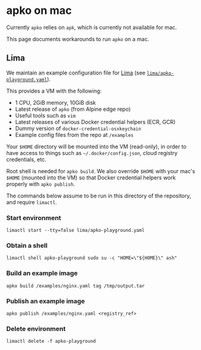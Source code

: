# apko on mac

Currently `apko` relies on `apk`, which is currently
not available for mac.

This page documents workarounds to run
`apko` on a mac.

## Lima

We maintain an example configuration file for
[Lima](https://github.com/lima-vm/lima)
(see [`lima/apko-playground.yaml`](./lima/apko-playground.yaml)).

This provides a VM with the following:

- 1 CPU, 2GiB memory, 10GiB disk
- Latest release of `apko` (from Alpine edge repo)
- Useful tools such as `vim`
- Latest releases of various Docker credential helpers (ECR, GCR)
- Dummy version of `docker-credential-osxkeychain`
- Example config files from the repo at `/examples`

Your `$HOME` directory will be mounted into the VM (read-only), in
order to have access to things such as `~/.docker/config.json`,
cloud registry credentials, etc.

Root shell is needed for `apko build`. We also override `$HOME` with
your mac's `$HOME` (mounted into the VM) so that Docker credential
helpers work properly with `apko publish`.

The commands below assume to be run in this
directory of the repository, and require `limactl`.

### Start environment

```
limactl start --tty=false lima/apko-playground.yaml
```

### Obtain a shell

```
limactl shell apko-playground sudo su -c "HOME=\"${HOME}\" ash"
```

### Build an example image

```
apko build /examples/nginx.yaml tag /tmp/output.tar
```

### Publish an example image

```
apko publish /examples/nginx.yaml <registry_ref>
```

### Delete environment

```
limactl delete -f apko-playground
```
